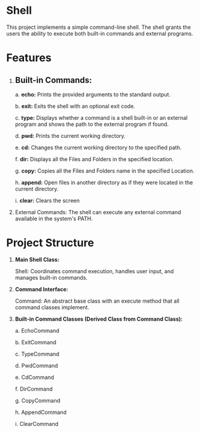 # Shell
This project implements a simple command-line shell. The shell grants the users the ability to execute both built-in commands and external programs.

# Features
  1. ## Built-in Commands:

       a. **echo:** Prints the provided arguments to the standard output.
     
       b. **exit:** Exits the shell with an optional exit code.
     
       c. **type:** Displays whether a command is a shell built-in or an external program and shows the path to the external program if found.
     
       d. **pwd:** Prints the current working directory.
     
       e. **cd:** Changes the current working directory to the specified path.
     
       f. **dir:** Displays all the Files and Folders in the specified location.
     
       g. **copy:** Copies all the Files and Folders name in the specified Location.
     
       h. **append:** Open files in another directory as if they were located in the current directory.
     
       i. **clear:** Clears the screen

  3. External Commands:
       The shell can execute any external command available in the system's PATH.

# Project Structure

  1. **Main Shell Class:**

        Shell: Coordinates command execution, handles user input, and manages built-in commands.

  2. **Command Interface:**

        Command: An abstract base class with an execute method that all command classes implement.

  3. **Built-in Command Classes (Derived Class from Command Class):**

        a. EchoCommand
     
        b. ExitCommand
     
        c. TypeCommand
     
        d. PwdCommand
     
        e. CdCommand

        f. DirCommand

        g. CopyCommand

        h. AppendCommand

        i. ClearCommand
